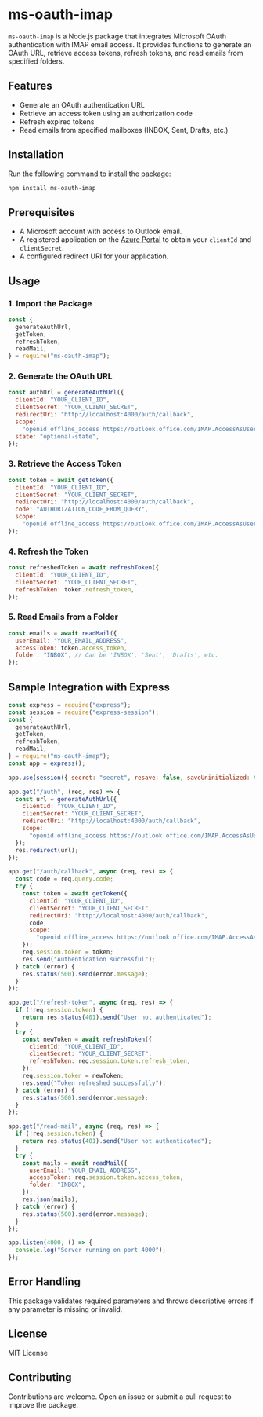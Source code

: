 # ms-oauth-imap

`ms-oauth-imap` is a Node.js package that integrates Microsoft OAuth authentication with IMAP email access. It provides functions to generate an OAuth URL, retrieve access tokens, refresh tokens, and read emails from specified folders.

## Features

- Generate an OAuth authentication URL
- Retrieve an access token using an authorization code
- Refresh expired tokens
- Read emails from specified mailboxes (INBOX, Sent, Drafts, etc.)

## Installation

Run the following command to install the package:

```sh
npm install ms-oauth-imap
```

## Prerequisites

- A Microsoft account with access to Outlook email.
- A registered application on the [Azure Portal](https://portal.azure.com) to obtain your `clientId` and `clientSecret`.
- A configured redirect URI for your application.

## Usage

### 1. Import the Package

```js
const {
  generateAuthUrl,
  getToken,
  refreshToken,
  readMail,
} = require("ms-oauth-imap");
```

### 2. Generate the OAuth URL

```js
const authUrl = generateAuthUrl({
  clientId: "YOUR_CLIENT_ID",
  clientSecret: "YOUR_CLIENT_SECRET",
  redirectUri: "http://localhost:4000/auth/callback",
  scope:
    "openid offline_access https://outlook.office.com/IMAP.AccessAsUser.All",
  state: "optional-state",
});
```

### 3. Retrieve the Access Token

```js
const token = await getToken({
  clientId: "YOUR_CLIENT_ID",
  clientSecret: "YOUR_CLIENT_SECRET",
  redirectUri: "http://localhost:4000/auth/callback",
  code: "AUTHORIZATION_CODE_FROM_QUERY",
  scope:
    "openid offline_access https://outlook.office.com/IMAP.AccessAsUser.All",
});
```

### 4. Refresh the Token

```js
const refreshedToken = await refreshToken({
  clientId: "YOUR_CLIENT_ID",
  clientSecret: "YOUR_CLIENT_SECRET",
  refreshToken: token.refresh_token,
});
```

### 5. Read Emails from a Folder

```js
const emails = await readMail({
  userEmail: "YOUR_EMAIL_ADDRESS",
  accessToken: token.access_token,
  folder: "INBOX", // Can be 'INBOX', 'Sent', 'Drafts', etc.
});
```

## Sample Integration with Express

```js
const express = require("express");
const session = require("express-session");
const {
  generateAuthUrl,
  getToken,
  refreshToken,
  readMail,
} = require("ms-oauth-imap");
const app = express();

app.use(session({ secret: "secret", resave: false, saveUninitialized: true }));

app.get("/auth", (req, res) => {
  const url = generateAuthUrl({
    clientId: "YOUR_CLIENT_ID",
    clientSecret: "YOUR_CLIENT_SECRET",
    redirectUri: "http://localhost:4000/auth/callback",
    scope:
      "openid offline_access https://outlook.office.com/IMAP.AccessAsUser.All",
  });
  res.redirect(url);
});

app.get("/auth/callback", async (req, res) => {
  const code = req.query.code;
  try {
    const token = await getToken({
      clientId: "YOUR_CLIENT_ID",
      clientSecret: "YOUR_CLIENT_SECRET",
      redirectUri: "http://localhost:4000/auth/callback",
      code,
      scope:
        "openid offline_access https://outlook.office.com/IMAP.AccessAsUser.All",
    });
    req.session.token = token;
    res.send("Authentication successful");
  } catch (error) {
    res.status(500).send(error.message);
  }
});

app.get("/refresh-token", async (req, res) => {
  if (!req.session.token) {
    return res.status(401).send("User not authenticated");
  }
  try {
    const newToken = await refreshToken({
      clientId: "YOUR_CLIENT_ID",
      clientSecret: "YOUR_CLIENT_SECRET",
      refreshToken: req.session.token.refresh_token,
    });
    req.session.token = newToken;
    res.send("Token refreshed successfully");
  } catch (error) {
    res.status(500).send(error.message);
  }
});

app.get("/read-mail", async (req, res) => {
  if (!req.session.token) {
    return res.status(401).send("User not authenticated");
  }
  try {
    const mails = await readMail({
      userEmail: "YOUR_EMAIL_ADDRESS",
      accessToken: req.session.token.access_token,
      folder: "INBOX",
    });
    res.json(mails);
  } catch (error) {
    res.status(500).send(error.message);
  }
});

app.listen(4000, () => {
  console.log("Server running on port 4000");
});
```

## Error Handling

This package validates required parameters and throws descriptive errors if any parameter is missing or invalid.

## License

MIT License

## Contributing

Contributions are welcome. Open an issue or submit a pull request to improve the package.
